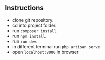 
## Instructions
- clone git repository.
- cd into project folder.
- run `composer install`.
- run `npm install`.
- run `run dev`.
- in different terminal run `php artisan serve`
- open `localhost:8000` in browser
